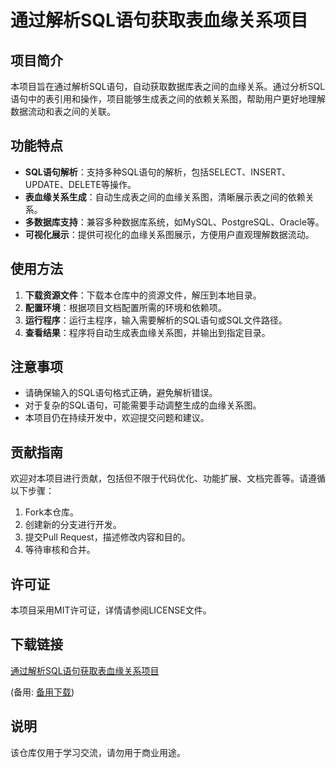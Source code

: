# 通过解析SQL语句获取表血缘关系项目

## 项目简介

本项目旨在通过解析SQL语句，自动获取数据库表之间的血缘关系。通过分析SQL语句中的表引用和操作，项目能够生成表之间的依赖关系图，帮助用户更好地理解数据流动和表之间的关联。

## 功能特点

- **SQL语句解析**：支持多种SQL语句的解析，包括SELECT、INSERT、UPDATE、DELETE等操作。
- **表血缘关系生成**：自动生成表之间的血缘关系图，清晰展示表之间的依赖关系。
- **多数据库支持**：兼容多种数据库系统，如MySQL、PostgreSQL、Oracle等。
- **可视化展示**：提供可视化的血缘关系图展示，方便用户直观理解数据流动。

## 使用方法

1. **下载资源文件**：下载本仓库中的资源文件，解压到本地目录。
2. **配置环境**：根据项目文档配置所需的环境和依赖项。
3. **运行程序**：运行主程序，输入需要解析的SQL语句或SQL文件路径。
4. **查看结果**：程序将自动生成表血缘关系图，并输出到指定目录。

## 注意事项

- 请确保输入的SQL语句格式正确，避免解析错误。
- 对于复杂的SQL语句，可能需要手动调整生成的血缘关系图。
- 本项目仍在持续开发中，欢迎提交问题和建议。

## 贡献指南

欢迎对本项目进行贡献，包括但不限于代码优化、功能扩展、文档完善等。请遵循以下步骤：

1. Fork本仓库。
2. 创建新的分支进行开发。
3. 提交Pull Request，描述修改内容和目的。
4. 等待审核和合并。

## 许可证

本项目采用MIT许可证，详情请参阅LICENSE文件。

## 下载链接
[通过解析SQL语句获取表血缘关系项目](https://pan.quark.cn/s/21068a5548fa) 

(备用: [备用下载](https://pan.baidu.com/s/1UjL8XRN_qsutRFAVWVu_IA?pwd=1234))

## 说明

该仓库仅用于学习交流，请勿用于商业用途。
